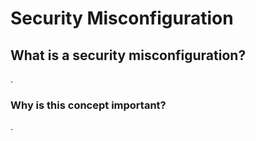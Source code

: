 <h1>Security Misconfiguration</h1>


<h2>What is a security misconfiguration?</h2>
<p>. </p>

<h3>Why is this concept important?</h3> 
<p>.</p>
